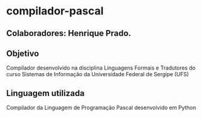 # compilador-pascal

## Colaboradores: Henrique Prado.

## Objetivo
Compilador desenvolvido na disciplina Linguagens Formais e Tradutores do curso Sistemas de Informação da Universidade Federal de Sergipe (UFS)

## Linguagem utilizada
Compilador da Linguagem de Programação Pascal desenvolvido em Python
